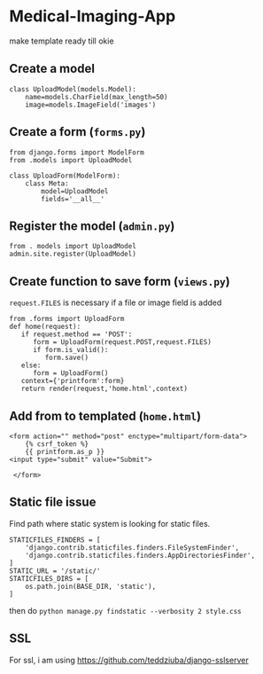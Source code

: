 # Medical-Imaging-App
make template ready till okie

## Create a model
```
class UploadModel(models.Model):
	name=models.CharField(max_length=50)
	image=models.ImageField('images')
```
## Create a form (`forms.py`)
```
from django.forms import ModelForm
from .models import UploadModel

class UploadForm(ModelForm):
	class Meta:
		model=UploadModel
		fields='__all__'
```
## Register the model (`admin.py`)
```
from . models import UploadModel
admin.site.register(UploadModel)
```
## Create function to save form (`views.py`)
`request.FILES` is necessary if a file or image field is added
```
from .forms import UploadForm
def home(request):
   if request.method == 'POST':
      form = UploadForm(request.POST,request.FILES)
      if form.is_valid():
         form.save()
   else:
      form = UploadForm()
   context={'printform':form}
   return render(request,'home.html',context)
```
## Add from to templated (`home.html`)
```
<form action="" method="post" enctype="multipart/form-data"> 
    {% csrf_token %}
    {{ printform.as_p }}
<input type="submit" value="Submit">

 </form>
```
## Static file issue  
Find path where static system is looking for static files.  
```
STATICFILES_FINDERS = [
    'django.contrib.staticfiles.finders.FileSystemFinder',
    'django.contrib.staticfiles.finders.AppDirectoriesFinder',
]
STATIC_URL = '/static/'
STATICFILES_DIRS = [
    os.path.join(BASE_DIR, 'static'),
]
```
then do 
`python manage.py findstatic --verbosity 2 style.css`
## SSL
For ssl, i am using https://github.com/teddziuba/django-sslserver  

